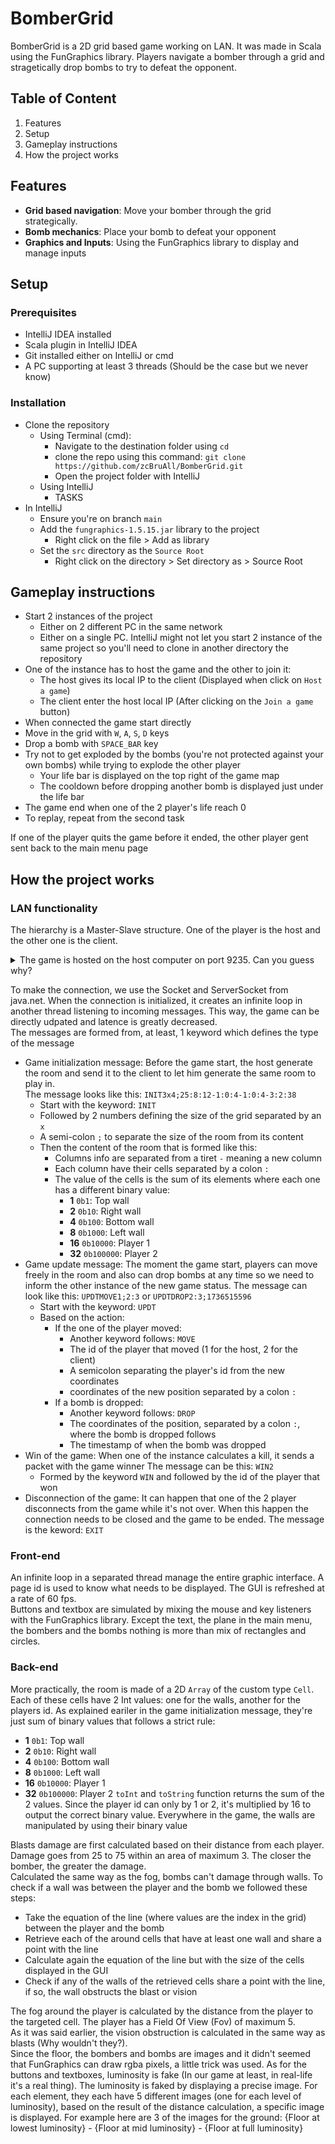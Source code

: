# BomberGrid
BomberGrid is a 2D grid based game working on LAN. It was made in Scala using the FunGraphics library.
Players navigate a bomber through a grid and stragetically drop bombs to try to defeat the opponent.

## Table of Content
1. Features
2. Setup
3. Gameplay instructions
4. How the project works

## Features
- **Grid based navigation**: Move your bomber through the grid strategically.
- **Bomb mechanics**: Place your bomb to defeat your opponent
- **Graphics and Inputs**: Using the FunGraphics library to display and manage inputs

## Setup
### Prerequisites
- IntelliJ IDEA installed
- Scala plugin in IntelliJ IDEA
- Git installed either on IntelliJ or cmd
- A PC supporting at least 3 threads (Should be the case but we never know)

### Installation
- Clone the repository
  - Using Terminal (cmd):
    - Navigate to the destination folder using `cd`
    - clone the repo using this command: `git clone https://github.com/zcBruAll/BomberGrid.git`
    - Open the project folder with IntelliJ
  - Using IntelliJ
    - TASKS
- In IntelliJ
  - Ensure you're on branch `main`
  - Add the `fungraphics-1.5.15.jar` library to the project
    - Right click on the file > Add as library
  - Set the `src` directory as the `Source Root`
    - Right click on the directory > Set directory as > Source Root  

## Gameplay instructions
- Start 2 instances of the project
  - Either on 2 different PC in the same network
  - Either on a single PC. IntelliJ might not let you start 2 instance of the same project so you'll need to clone in another directory the repository
- One of the instance has to host the game and the other to join it:
  - The host gives its local IP to the client (Displayed when click on `Host a game`)
  - The client enter the host local IP (After clicking on the `Join a game` button)
- When connected the game start directly
- Move in the grid with `W`, `A`, `S`, `D` keys
- Drop a bomb with `SPACE_BAR` key
- Try not to get exploded by the bombs (you're not protected against your own bombs) while trying to explode the other player
  - Your life bar is displayed on the top right of the game map
  - The cooldown before dropping another bomb is displayed just under the life bar
- The game end when one of the 2 player's life reach 0
- To replay, repeat from the second task
 
If one of the player quits the game before it ended, the other player gent sent back to the main menu page

## How the project works

### LAN functionality
The hierarchy is a Master-Slave structure. One of the player is the host and the other one is the client.
<details>
  <summary>The game is hosted on the host computer on port 9235. Can you guess why?</summary>
  Uranium atomic number is 92 and one of its isotope: Uranium-235 (Used in nuclear bombs)
</details>

To make the connection, we use the Socket and ServerSocket from java.net. When the connection is initialized, it creates an infinite loop in another thread listening to incoming messages. This way, the game can be directly udpated and latence is greatly decreased.  
The messages are formed from, at least, 1 keyword which defines the type of the message
- Game initialization message: Before the game start, the host generate the room and send it to the client to let him generate the same room to play in.  
  The message looks like this: `INIT3x4;25:8:12-1:0:4-1:0:4-3:2:38`
  - Start with the keyword: `INIT`
  - Followed by 2 numbers defining the size of the grid separated by an `x`
  - A semi-colon `;` to separate the size of the room from its content
  - Then the content of the room that is formed like this:
    - Columns info are separated from a tiret `-` meaning a new column
    - Each column have their cells separated by a colon `:`
    - The value of the cells is the sum of its elements where each one has a different binary value:
      - **1** `0b1`: Top wall
      - **2** `0b10`: Right wall
      - **4** `0b100`: Bottom wall
      - **8** `0b1000`: Left wall
      - **16** `0b10000`: Player 1
      - **32** `0b100000`: Player 2
- Game update message: The moment the game start, players can move freely in the room and also can drop bombs at any time so we need to inform the other instance of the new game status.
  The message can look like this: `UPDTMOVE1;2:3` or `UPDTDROP2:3;1736515596`
  - Start with the keyword: `UPDT`
  - Based on the action:
    - If the one of the player moved:
      - Another keyword follows: `MOVE`
      - The id of the player that moved (1 for the host, 2 for the client)
      - A semicolon separating the player's id from the new coordinates
      - coordinates of the new position separated by a colon `:`
    - If a bomb is dropped:
      - Another keyword follows: `DROP`
      - The coordinates of the position, separated by a colon `:`, where the bomb is dropped follows
      - The timestamp of when the bomb was dropped
- Win of the game: When one of the instance calculates a kill, it sends a packet with the game winner
  The message can be this: `WIN2`
  - Formed by the keyword `WIN` and followed by the id of the player that won
- Disconnection of the game: It can happen that one of the 2 player disconnects from the game while it's not over. When this happen the connection needs to be closed and the game to be ended.
  The message is the keword: `EXIT`

### Front-end
An infinite loop in a separated thread manage the entire graphic interface. A page id is used to know what needs to be displayed. The GUI is refreshed at a rate of 60 fps.  
Buttons and textbox are simulated by mixing the mouse and key listeners with the FunGraphics library. Except the text, the plane in the main menu, the bombers and the bombs nothing is more than mix of rectangles and circles.

### Back-end
More practically, the room is made of a 2D `Array` of the custom type `Cell`. Each of these cells have 2 Int values: one for the walls, another for the players id. As explained eariler in the game initialization message, they're just sum of binary values that follows a strict rule:
- **1** `0b1`: Top wall
- **2** `0b10`: Right wall
- **4** `0b100`: Bottom wall
- **8** `0b1000`: Left wall
- **16** `0b10000`: Player 1
- **32** `0b100000`: Player 2
`toInt` and `toString` function returns the sum of the 2 values. Since the player id can only by 1 or 2, it's multiplied by 16 to output the correct binary value.
Everywhere in the game, the walls are manipulated by using their binary value

Blasts damage are first calculated based on their distance from each player. Damage goes from 25 to 75 within an area of maximum 3. The closer the bomber, the greater the damage.  
Calculated the same way as the fog, bombs can't damage through walls. To check if a wall was between the player and the bomb we followed these steps:
- Take the equation of the line (where values are the index in the grid) between the player and the bomb
- Retrieve each of the around cells that have at least one wall and share a point with the line
- Calculate again the equation of the line but with the size of the cells displayed in the GUI
- Check if any of the walls of the retrieved cells share a point with the line, if so, the wall obstructs the blast or vision

The fog around the player is calculated by the distance from the player to the targeted cell. The player has a Field Of View (Fov) of maximum 5.  
As it was said earlier, the vision obstruction is calculated in the same way as blasts (Why wouldn't they?).  
Since the floor, the bombers and bombs are images and it didn't seemed that FunGraphics can draw rgba pixels, a little trick was used.
As for the buttons and textboxes, luminosity is fake (In our game at least, in real-life it's a real thing). The luminosity is faked by displaying a precise image.
For each element, they each have 5 different images (one for each level of luminosity), based on the result of the distance calculation, a specific image is displayed.
For example here are 3 of the images for the ground:
{Floor at lowest luminosity} - {Floor at mid luminosity} - {Floor at full luminosity}
